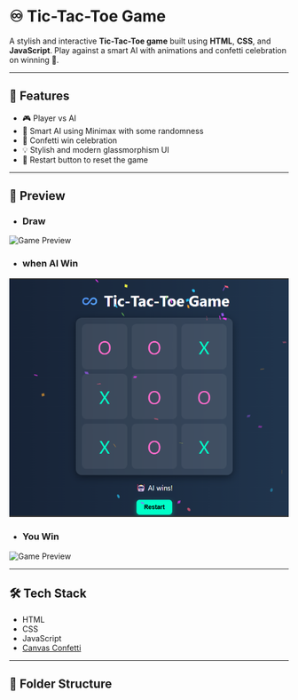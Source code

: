 # ♾️ Tic-Tac-Toe Game

A stylish and interactive **Tic-Tac-Toe game** built using **HTML**, **CSS**, and **JavaScript**. Play against a smart AI with animations and confetti celebration on winning 🎉.

---

## 🚀 Features

- 🎮 Player vs AI
- 🧠 Smart AI using Minimax with some randomness
- 🎉 Confetti win celebration
- 💡 Stylish and modern glassmorphism UI
- 🔁 Restart button to reset the game

---

## 📸 Preview

- ### Draw
![Game Preview](./Drwa.png)

- ### when AI Win

![Game Preview](./AI_win.png)

- ### You Win 

![Game Preview](./You_wint.png)


---

## 🛠️ Tech Stack

- HTML
- CSS
- JavaScript
- [Canvas Confetti](https://www.npmjs.com/package/canvas-confetti)

---

## 📂 Folder Structure

